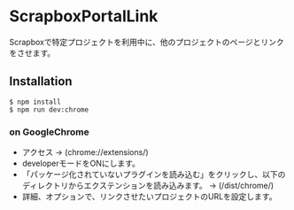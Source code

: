# ScrapboxPortalLink
Scrapboxで特定プロジェクトを利用中に、他のプロジェクトのページとリンクをさせます。

## Installation

	$ npm install
	$ npm run dev:chrome
 
### on GoogleChrome
  - アクセス -> (chrome://extensions/)
  - developerモードをONにします。
  - 「パッケージ化されていないプラグインを読み込む」をクリックし、以下のディレクトリからエクステンションを読み込みます。 -> (/dist/chrome/)
  - 詳細、オプションで、リンクさせたいプロジェクトのURLを設定します。
